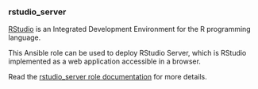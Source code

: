 ### rstudio_server

[RStudio](https://www.rstudio.com/) is an Integrated Development
Environment for the R programming language.

This Ansible role can be used to deploy RStudio Server, which is RStudio
implemented as a web application accessible in a browser.

Read the [rstudio_server role documentation](https://docs.debops.org/en/stable-3.2/ansible/roles/rstudio_server/) for more details.
